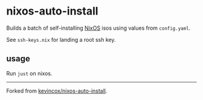 # nixos-auto-install

Builds a batch of self-installing [NixOS](https://nixos.org/) isos using values from `config.yaml`.

See `ssh-keys.nix` for landing a root ssh key.

## usage

Run `just` on nixos.

---

Forked from [kevincox/nixos-auto-install](https://gitlab.com/kevincox/nixos-auto-install).
